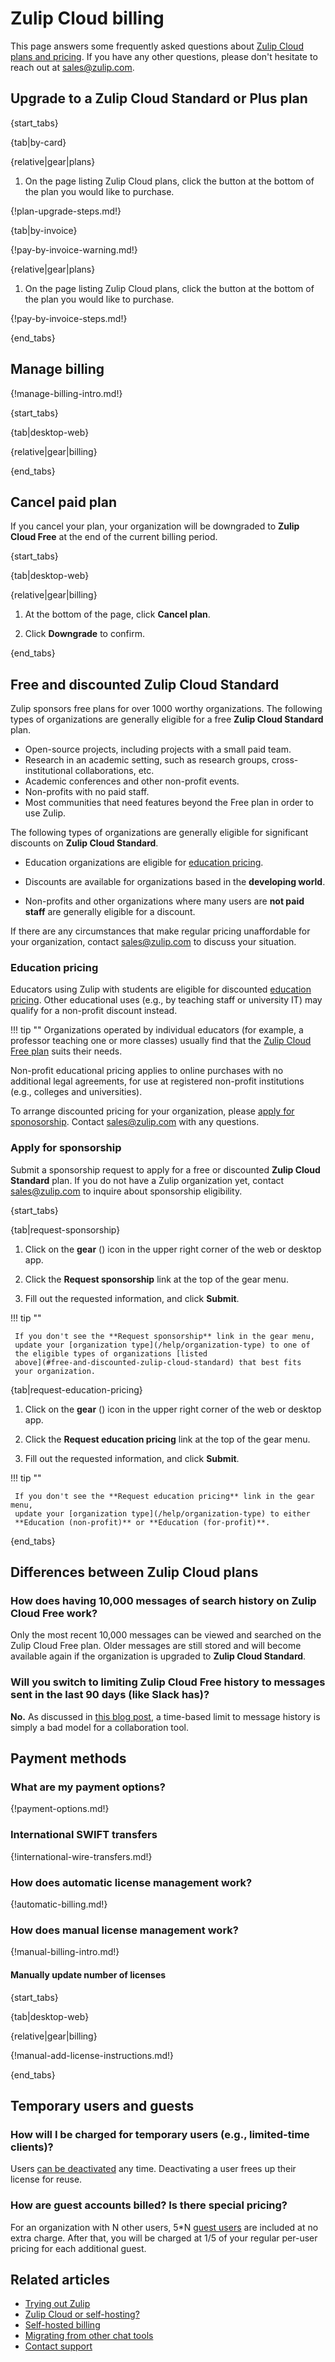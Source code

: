 # Zulip Cloud billing

This page answers some frequently asked questions about [Zulip Cloud plans and
pricing](https://zulip.com/plans/). If you have any other questions, please
don't hesitate to reach out at [sales@zulip.com](mailto:sales@zulip.com).

## Upgrade to a Zulip Cloud Standard or Plus plan

{start_tabs}

{tab|by-card}

{relative|gear|plans}

1. On the page listing Zulip Cloud plans, click the button at the bottom
   of the plan you would like to purchase.

{!plan-upgrade-steps.md!}

{tab|by-invoice}

{!pay-by-invoice-warning.md!}

{relative|gear|plans}

1. On the page listing Zulip Cloud plans, click the button at the bottom
   of the plan you would like to purchase.

{!pay-by-invoice-steps.md!}

{end_tabs}

## Manage billing

{!manage-billing-intro.md!}

{start_tabs}

{tab|desktop-web}

{relative|gear|billing}

{end_tabs}

## Cancel paid plan

If you cancel your plan, your organization will be downgraded to **Zulip Cloud
Free** at the end of the current billing period.

{start_tabs}

{tab|desktop-web}

{relative|gear|billing}

1. At the bottom of the page, click **Cancel plan**.

1. Click **Downgrade** to confirm.

{end_tabs}

## Free and discounted Zulip Cloud Standard

Zulip sponsors free plans for over 1000 worthy organizations. The following
types of organizations are generally eligible for a free **Zulip Cloud Standard** plan.

- Open-source projects, including projects with a small paid team.
- Research in an academic setting, such as research groups, cross-institutional
  collaborations, etc.
- Academic conferences and other non-profit events.
- Non-profits with no paid staff.
- Most communities that need features beyond the Free plan in order to use Zulip.

The following types of organizations are generally eligible for significant
discounts on **Zulip Cloud Standard**.

- Education organizations are eligible for [education
  pricing](https://zulip.com/for/education/#feature-pricing).

- Discounts are available for organizations based in the **developing world**.

- Non-profits and other organizations where many users are **not paid staff**
  are generally eligible for a discount.

If there are any circumstances that make regular pricing unaffordable for your
organization, contact [sales@zulip.com](mailto:sales@zulip.com) to discuss your
situation.

### Education pricing

Educators using Zulip with students are eligible for discounted [education
pricing](https://zulip.com/for/education/#feature-pricing). Other educational
uses (e.g., by teaching staff or university IT) may qualify for a non-profit
discount instead.

!!! tip ""
    Organizations operated by individual educators (for example, a professor
    teaching one or more classes) usually find that the [Zulip Cloud Free
    plan](https://zulip.com/plans/#cloud) suits their needs.


Non-profit educational pricing applies to online purchases with no additional
legal agreements, for use at registered non-profit institutions (e.g., colleges
and universities).

To arrange discounted pricing for your organization, please [apply for
sponosorship](#apply-for-sponsorship). Contact
[sales@zulip.com](mailto:sales@zulip.com) with any questions.


### Apply for sponsorship

Submit a sponsorship request to apply for a free or discounted **Zulip Cloud
Standard** plan. If you do not have a Zulip organization yet, contact
[sales@zulip.com](mailto:sales@zulip.com) to inquire about sponsorship
eligibility.

{start_tabs}

{tab|request-sponsorship}

1. Click on the **gear** (<i class="zulip-icon zulip-icon-gear"></i>) icon in
   the upper right corner of the web or desktop app.

1. Click the **Request sponsorship** link at the top of the gear menu.

1. Fill out the requested information, and click **Submit**.

!!! tip ""

     If you don't see the **Request sponsorship** link in the gear menu,
     update your [organization type](/help/organization-type) to one of
     the eligible types of organizations [listed
     above](#free-and-discounted-zulip-cloud-standard) that best fits
     your organization.

{tab|request-education-pricing}

1. Click on the **gear** (<i class="zulip-icon zulip-icon-gear"></i>) icon in
   the upper right corner of the web or desktop app.

1. Click the **Request education pricing** link at the top of the gear menu.

1. Fill out the requested information, and click **Submit**.

!!! tip ""

     If you don't see the **Request education pricing** link in the gear menu,
     update your [organization type](/help/organization-type) to either
     **Education (non-profit)** or **Education (for-profit)**.

{end_tabs}

## Differences between Zulip Cloud plans

### How does having 10,000 messages of search history on Zulip Cloud Free work?

Only the most recent 10,000 messages can be viewed and searched on the Zulip
Cloud Free plan. Older messages are still stored and will become available
again if the organization is upgraded to **Zulip Cloud Standard**.

### Will you switch to limiting Zulip Cloud Free history to messages sent in the last 90 days (like Slack has)?

**No.** As discussed in [this blog
post](https://blog.zulip.com/2022/08/26/why-slacks-free-plan-change-is-causing-an-exodus/),
a time-based limit to message history is simply a bad model for a collaboration
tool.

## Payment methods

### What are my payment options?

{!payment-options.md!}

### International SWIFT transfers

{!international-wire-transfers.md!}

### How does automatic license management work?

{!automatic-billing.md!}

### How does manual license management work?

{!manual-billing-intro.md!}

#### Manually update number of licenses

{start_tabs}

{tab|desktop-web}

{relative|gear|billing}

{!manual-add-license-instructions.md!}

{end_tabs}

## Temporary users and guests

### How will I be charged for temporary users (e.g., limited-time clients)?

Users [can be deactivated](/help/deactivate-or-reactivate-a-user) any time.
Deactivating a user frees up their license for reuse.

### How are guest accounts billed? Is there special pricing?

For an organization with N other users, 5*N [guest users](/help/guest-users)
are included at no extra charge. After that, you will be charged at 1/5 of
your regular per-user pricing for each additional guest.

## Related articles

* [Trying out Zulip](/help/trying-out-zulip)
* [Zulip Cloud or self-hosting?](/help/zulip-cloud-or-self-hosting)
* [Self-hosted billing](/help/self-hosted-billing)
* [Migrating from other chat tools](/help/migrating-from-other-chat-tools)
* [Contact support](/help/contact-support)

